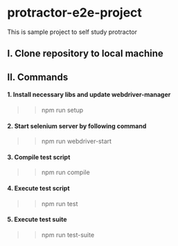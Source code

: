 # protractor-e2e-project
This is sample project to self study protractor


## I. Clone repository to local machine
## II. Commands
####  1. Install necessary libs and update webdriver-manager
>> npm run setup

####  2. Start selenium server by following command
>> npm run webdriver-start

####  3. Compile test script
>> npm run compile

####  4. Execute test script
>> npm run test

####  5. Execute test suite
>> npm run test-suite
